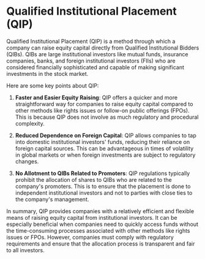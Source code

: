 # Qualified Institutional Placement (QIP)
Qualified Institutional Placement (QIP) is a method through which a company can raise equity capital directly from Qualified Institutional Bidders (QIBs). QIBs are large institutional investors like mutual funds, insurance companies, banks, and foreign institutional investors (FIIs) who are considered financially sophisticated and capable of making significant investments in the stock market.

Here are some key points about QIP:

1. **Faster and Easier Equity Raising**: QIP offers a quicker and more straightforward way for companies to raise equity capital compared to other methods like rights issues or follow-on public offerings (FPOs). This is because QIP does not involve as much regulatory and procedural complexity.

2. **Reduced Dependence on Foreign Capital**: QIP allows companies to tap into domestic institutional investors' funds, reducing their reliance on foreign capital sources. This can be advantageous in times of volatility in global markets or when foreign investments are subject to regulatory changes.

3. **No Allotment to QIBs Related to Promoters**: QIP regulations typically prohibit the allocation of shares to QIBs who are related to the company's promoters. This is to ensure that the placement is done to independent institutional investors and not to parties with close ties to the company's management.


In summary, QIP provides companies with a relatively efficient and flexible means of raising equity capital from institutional investors. It can be especially beneficial when companies need to quickly access funds without the time-consuming processes associated with other methods like rights issues or FPOs. However, companies must comply with regulatory requirements and ensure that the allocation process is transparent and fair to all investors.